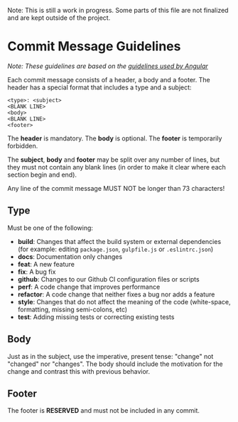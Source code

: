 Note: This is still a work in progress. Some parts of this file are not finalized and are kept outside of the project.

# Commit Message Guidelines

*Note: These guidelines are based on the [guidelines used by Angular](https://github.com/angular/angular/blob/master/CONTRIBUTING.md)*

Each commit message consists of a header, a body and a footer. The header has a special format that includes a type and a subject:

```
<type>: <subject>
<BLANK LINE>
<body>
<BLANK LINE>
<footer>
```

The **header** is mandatory. The **body** is optional. The **footer** is temporarily forbidden.

The **subject**, **body** and **footer** may be split over any number of lines, but they must not contain any blank lines (in order to make it clear where each section begin and end).

Any line of the commit message MUST NOT be longer than 73 characters!

## Type

Must be one of the following:

* **build**: Changes that affect the build system or external dependencies (for example: editing ``package.json``, ``gulpfile.js`` or ``.eslintrc.json``)
* **docs**: Documentation only changes
* **feat**: A new feature
* **fix**: A bug fix
* **github**: Changes to our Github CI configuration files or scripts
* **perf**: A code change that improves performance
* **refactor**: A code change that neither fixes a bug nor adds a feature
* **style**: Changes that do not affect the meaning of the code (white-space, formatting, missing semi-colons, etc)
* **test**: Adding missing tests or correcting existing tests

## Body

Just as in the subject, use the imperative, present tense: "change" not "changed" nor "changes". The body should include the motivation for the change and contrast this with previous behavior.

## Footer

The footer is **RESERVED** and must not be included in any commit.

